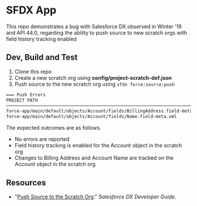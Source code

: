 # SFDX  App

This repo demonstrates a bug with Salesforce DX observed in Winter '19
and API 44.0, regarding the ability to push source to new scratch orgs
with field history tracking enabled

## Dev, Build and Test

1. Clone this repo
2. Create a new scratch org using **config/project-scratch-def.json**
3. Push source to the new scratch org using `sfdx force:source:push`

```txt
=== Push Errors
PROJECT PATH                                                                 ERROR
───────────────────────────────────────────────────────────────────────────  ───────────────────────────────────────────────────────────────────
force-app/main/default/objects/Account/fields/BillingAddress.field-meta.xml  The entity: Account does not have history tracking enabled (105:13)
force-app/main/default/objects/Account/fields/Name.field-meta.xml            The entity: Account does not have history tracking enabled (131:13)
```

The expected outcomes are as follows.

* No errors are reported
* Field history tracking is enabled for the Account object in the scratch org
* Changes to Billing Address and Account Name are tracked on the Account object
  in the scratch org

## Resources

* "[Push Source to the Scratch Org][1]." _Salesforce DX Developer Guide_.

[1]: https://developer.salesforce.com/docs/atlas.en-us.sfdx_dev.meta/sfdx_dev/sfdx_dev_push_md_to_scratch_org.htm
